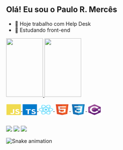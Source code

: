 ## Olá! Eu sou o Paulo R. Mercês

- 🔭 Hoje trabalho com Help Desk
- 🌱 Estudando front-end

<div>
    <a href="https://github.com/prmerces">
    <img height="160cm" width="100cm" src="https://github-readme-stats.vercel.app/api?username=prmerces&show_icons=true&theme=dark&include_all_commits=true&count_private=true"/>
    <img height="160cm" width="100cm" src="https://github-readme-stats.vercel.app/api/top-langs/?username=prmerces&layout=compact&langs_count=16&theme=dark"/>
</div>
<div style="display: inline_block"><br> 
    <img align="center" alt="Rafa-Js" height="30" width="40" src="https://raw.githubusercontent.com/devicons/devicon/master/icons/javascript/javascript-plain.svg">
    <img align="center" alt="Rafa-Js" height="30" width="40" src="https://raw.githubusercontent.com/devicons/devicon/master/icons/typescript/typescript-plain.svg">
    <img align="center" alt="Rafa-Js" height="30" width="40" src="https://raw.githubusercontent.com/devicons/devicon/master/icons/react/react-original.svg">
    <img align="center" alt="Rafa-Js" height="30" width="40" src="https://raw.githubusercontent.com/devicons/devicon/master/icons/html5/html5-original.svg">
    <img align="center" alt="Rafa-Js" height="30" width="40" src="https://raw.githubusercontent.com/devicons/devicon/master/icons/css3/css3-original.svg">
    <img align="center" alt="Rafa-Js" height="30" width="40" src="https://raw.githubusercontent.com/devicons/devicon/master/icons/csharp/csharp-original.svg">
</div>

##

<div>
  <a href="https://www.linkedin.com/in/paulo-ricardo-merces/"> <img src="https://img.shields.io/badge/LinkedIn-0077B5?style=for-the-badge&logo=linkedin&logoColor=white"></a>
  <a href="https://www.instagram.com/pr_merces/"><img src="https://img.shields.io/badge/Instagram-E4405F?style=for-the-badge&logo=instagram&logoColor=white"></a>
  <a href="https://code.visualstudio.com/"><img src="https://img.shields.io/badge/Visual_Studio_Code-0078D4?style=for-the-badge&logo=visual%20studio%20code&logoColor=white"></a>
</div>

![Snake animation](https://github.com/prmerces/prmerces/blob/output/github-contribution-grid-snake.svg)
